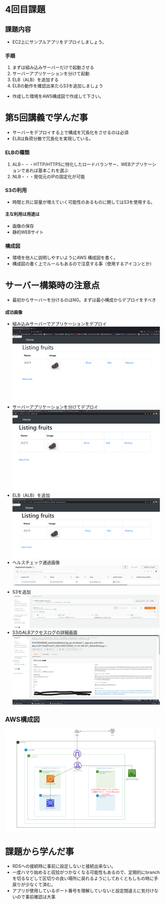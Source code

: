 # 4回目課題  
## 課題内容  
- EC2上にサンプルアプリをデプロイしましょう。
### 手順
1. まずは組み込みサーバーだけで起動させる
2. サーバーアプリケーションを分けて起動
3. ELB（ALB）を追加する
4. ELBの動作を確認出来たらS3を追加しましょう
- 作成した環境をAWS構成図で作成して下さい。
# 第5回講義で学んだ事  
- サーバーをデプロイする上で構成を冗長化をさせるのは必須
- ELBは負荷分散で冗長化を実現している。  
### ELBの種類  
1. ALB・・・HTTP/HTTPSに特化したロードバランサー、WEBアプリケーションであれば基本これを選ぶ
2. NLB・・・発信元のIPの固定化が可能  
### S3の利用
- 時間と共に容量が増えていく可能性のあるものに関してはS3を使用する。  
#### 主な利用は用途は
- 画像の保存
- 静的WEBサイト
### 構成図
- 環境を他人に説明しやすいようにAWS
  構成図を書く。
- 構成図の書く上でルールもあるので注意する事（使用するアイコンとか）
# サーバー構築時の注意点  
- 最初からサーバーを分けるのはNG。まずは最小構成からデプロイをすべき

#### 成功画像  
- 組み込みサーバーでアプリケーションをデプロイ
![組み込みサーバーでデプロイ](images/組み込みサーバーでサンプルアプリをデプロイ.png)  
- サーバーアプリケーションを分けてデプロイ
![サーバーアプリ分けてデプロイ](images/5回目課題Nginx+Unicorn動作確認.png)  
- ELB（ALB）を追加
![ELB追加](images/5回目課題ALB＋Nginx+Unicorn動作確認.png) 
- ヘルスチェック通過画像
![ヘルスチェックOK](images/ヘルスチェック通過.png)  
- S3を追加
![S3を追加](images/S3作成完了.png)  
- S3のALBアクセスログの詳細画面
![S３アクセスログ](images/S3%20ALBlog.png)  
## AWS構成図
![AWS構成図](images/第５回課題構成図ALB＋EC2＋RDS＋S3%20再訂正.png)  
#  課題から学んだ事
- RDSへの接続時に事前に設定しないと接続出来ない。
- 一度ハマり始めると収拾がつかなくなる可能性もあるので、定期的にbranchを切るなどして区切りの良い場所に戻れるようにしておくともしもの時に手戻りが少なくて済む。  
- アプリが使用しているポート番号を理解していないと設定間違えに気付けないので事前確認は大事
